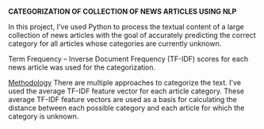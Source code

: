 
<b>CATEGORIZATION OF COLLECTION OF NEWS ARTICLES USING NLP</b>

In this project, I've used Python to process the textual content of a large collection of news articles with the goal of accurately predicting the correct category for all articles whose categories are currently unknown.

Term Frequency – Inverse Document Frequency (TF-IDF) scores for each news article was used for the categorization.

<u>Methodology</u>
There are multiple approaches to categorize the text. I've used the average TF-IDF feature vector for each article category. These average TF-IDF feature vectors are used as a basis for calculating the distance between each possible category and each article for which the category is unknown.
